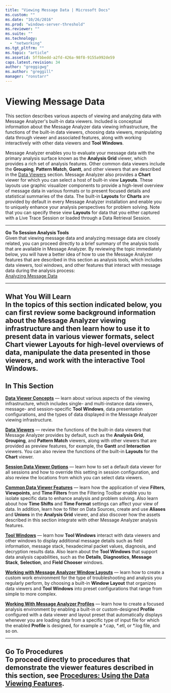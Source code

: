 ```yaml
---
title: "Viewing Message Data | Microsoft Docs"
ms.custom: ""
ms.date: "10/26/2016"
ms.prod: "windows-server-threshold"
ms.reviewer: ""
ms.suite: ""
ms.technology: 
  - "networking"
ms.tgt_pltfrm: ""
ms.topic: "article"
ms.assetid: 5ffbbedd-a2fd-426a-98f8-9155a992de59
caps.latest.revision: 34
author: "greggigwg"
ms.author: "greggill"
manager: "ronstarr"
---
```

# Viewing Message Data
This section describes various aspects of viewing and analyzing data with Message Analyzer's built-in data viewers. Included is conceptual information about the Message Analyzer data viewing infrastructure, the functions of the built-in data viewers, choosing data viewers, manipulating data through viewer and associated features, along with working interactively with other data viewers and **Tool Windows**.  
  
 Message Analyzer enables you to evaluate your message data with the primary analysis surface known as the **Analysis Grid** viewer, which provides a rich set of analysis features. Other common data viewers include the **Grouping**, **Pattern Match**,  **Gantt**, and other viewers that are described in the [Data Viewers](data-viewers.md) section. Message Analyzer also provides a **Chart** viewer for which you can select a host of built-in view **Layouts**. These layouts use graphic visualizer components to provide a high-level overview of message data  in various  formats or to  present focused details and statistical summaries of the data. The built-in **Layouts** for **Charts** are provided by default in every Message Analyzer installation and enable you to uniquely enhance your analysis perspectives for problem solving. Note that you can specify these view **Layouts** for data that you either captured with a Live Trace Session or loaded through a Data Retrieval Session.  
  
 ---  
  
 **Go To Session Analysis Tools**   
Given that viewing message data and analyzing message data are closely related, you can proceed directly to a brief summary of the analysis tools that are available in Message Analyzer. By reviewing the topic immediately below, you will have a better idea of how to use the Message Analyzer  features that are described in this section as analysis tools, which includes data viewers, tool windows, and other features that interact with message data during the analysis process:   
[Analyzing Message Data](analyzing-message-data.md)  
  
 ---  
  
 **What You Will Learn**   
In the topics of this section indicated below, you can first review some background information about the Message Analyzer viewing infrastructure and then learn how to use it to present data in various viewer formats, select **Chart** viewer **Layouts** for high-level overviews of data, manipulate the data presented in those viewers, and work with the interactive **Tool Windows**.   
---  
  
## In This Section  
 **[Data Viewer Concepts](data-viewer-concepts.md)**  — learn about various aspects of the viewing infrastructure, which includes single- and multi-instance data viewers, message- and session-specific **Tool Windows**, data presentation configurations, and the types of data displayed in the Message Analyzer viewing infrastructure.  
  
 **[Data Viewers](data-viewers.md)**  — review the functions of the built-in data viewers that Message Analyzer provides by default, such as the **Analysis Grid**, **Grouping**, and **Pattern Match** viewers, along with   other viewers that are provided as preview features, for example, the **Gantt** and **Interaction** viewers. You can also review the functions of the built-in  **Layouts** for the **Chart** viewer.  
  
 **[Session Data Viewer Options](session-data-viewer-options.md)**  — learn how to set a default data viewer for all sessions and how to override this setting in session configuration, and also review the locations from which you can select data viewers.  
  
 **[Common Data Viewer Features](common-data-viewer-features.md)**  — learn how the application of view **Filters**, **Viewpoints**, and **Time Filters** from the Filtering Toolbar enable you to isolate specific data to enhance analysis and problem solving. Also learn about how **Time Shifts** and **Time Format** settings can affect your view of data. In addition, learn how to filter on Data Sources, create and use **Aliases** and **Unions** in the **Analysis Grid** viewer,  and also discover how the assets described in this section integrate with other Message Analyzer analysis features.  
  
 **[Tool Windows](tool-windows.md)**  — learn how **Tool Windows** interact with data viewers and other windows to display additional message details such as field information, message stack, hexadecimal packet values, diagnosis, and decryption results data. Also learn about the **Tool Windows** that support data analysis capabilities, such as the **Details**, **Diagnostics**, **Message Stack**, **Selection**, and **Field Chooser** windows.  
  
 **[Working with Message Analyzer Window Layouts](working-with-message-analyzer-window-layouts.md)**  — learn how to create a custom work environment for the type of troubleshooting and analysis you regularly perform, by choosing a built-in **Window Layout** that organizes data viewers and **Tool Windows** into preset configurations that range from simple to more complex.  
  
 **[Working With Message Analyzer Profiles](working-with-message-analyzer-profiles.md)**  — learn how to  create  a focused analysis environment by enabling a  built-in or custom-designed **Profile** configured with a data viewer and layout preset that automatically displays whenever you are loading data from a specific type of input file for which  the enabled **Profile** is designed, for example a *.cap, \*.etl, or \*.log file, and so on.  
  
---  
  
 **Go To Procedures**   
To proceed directly to procedures that demonstrate the viewer features described in this section, see **[Procedures: Using the Data Viewing Features](procedures-using-the-data-viewing-features.md)**.   
---